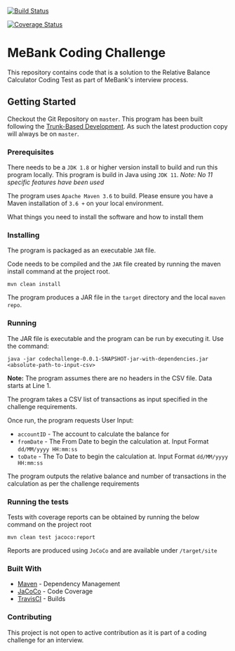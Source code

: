 [![Build Status](https://travis-ci.org/anishsmc/mebankanishcodechallenge.svg?branch=master)](https://travis-ci.org/anishsmc/mebankanishcodechallenge.svg?branch=master)

[![Coverage Status](https://coveralls.io/repos/github/anishsmc/mebankanishcodechallenge/badge.svg?branch=master)](https://coveralls.io/github/anishsmc/mebankanishcodechallenge?branch=master)
# MeBank Coding Challenge

This repository contains code that is a solution to the Relative Balance Calculator Coding Test as part of MeBank's interview process.

## Getting Started

Checkout the Git Repository on `master`. This program has been built following the [Trunk-Based Development](https://trunkbaseddevelopment.com). As such the latest production copy will always be on `master`.

### Prerequisites

There needs to be a `JDK 1.8` or higher version install to build and run this program locally. This program is build in Java using `JDK 11`.
_Note: No 11 specific features have been used_

The program uses `Apache Maven 3.6` to build. Please ensure you have a Maven installation of `3.6 +` on your local environment.

What things you need to install the software and how to install them

### Installing

The program is packaged as an executable `JAR` file.

Code needs to be compiled and the `JAR` file created by running the maven install command at the project root.

```
mvn clean install
```

The program produces a JAR file in the `target` directory and the local `maven repo`.

### Running

The JAR file is executable and the program can be run by executing it. Use the command:
```
java -jar codechallenge-0.0.1-SNAPSHOT-jar-with-dependencies.jar <absolute-path-to-input-csv>
```

**Note:** The program assumes there are no headers in the CSV file. Data starts at Line 1.

The program takes a CSV list of transactions as input specified in the challenge requirements.

Once run, the program requests User Input:

- `accountID` - The account to calculate the balance for
- `fromDate` - The From Date to begin the calculation at. Input Format `dd/MM/yyyy HH:mm:ss`
- `toDate` - The To Date to begin the calculation at. Input Format `dd/MM/yyyy HH:mm:ss`

The program outputs the relative balance and number of transactions in the calculation as per the challenge requirements

### Running the tests

Tests with coverage reports can be obtained by running the below command on the project root

```
mvn clean test jacoco:report
```

Reports are produced using `JoCoCo` and are available under `/target/site`

### Built With

* [Maven](https://maven.apache.org/) - Dependency Management
* [JaCoCo](https://www.jacoco.org) - Code Coverage
* [TravisCI](https://travis-ci.org/) - Builds

### Contributing

This project is not open to active contribution as it is part of a coding challenge for an interview.
